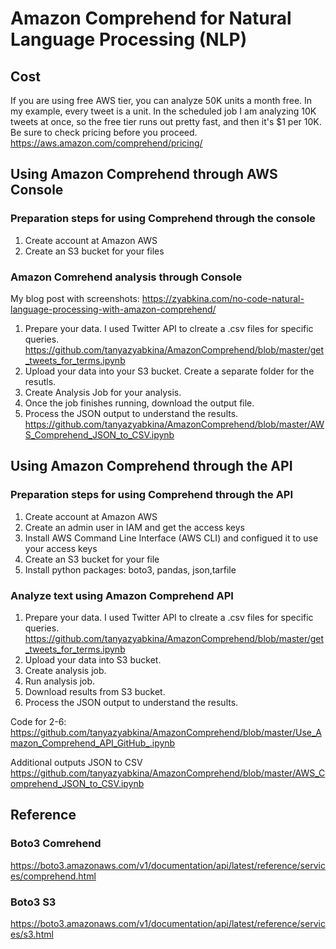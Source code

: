 # Amazon Comprehend for Natural Language Processing (NLP)

## Cost
If you are using free AWS tier, you can analyze 50K units a month free. In my example, every tweet is a unit. In the scheduled job I am analyzing 10K tweets at once, so the free tier runs out pretty fast, and then it's \$1 per 10K. Be sure to check pricing before you proceed. https://aws.amazon.com/comprehend/pricing/

## Using Amazon Comprehend through AWS Console
### Preparation steps for using Comprehend through the console
1. Create account at Amazon AWS
2. Create an S3 bucket for your files

### Amazon Comrehend analysis through Console
My blog post with screenshots: https://zyabkina.com/no-code-natural-language-processing-with-amazon-comprehend/

1. Prepare your data. I used Twitter API to clreate a .csv files for specific queries.
https://github.com/tanyazyabkina/AmazonComprehend/blob/master/get_tweets_for_terms.ipynb
2. Upload your data into your S3 bucket. Create a separate folder for the resutls.
3. Create Analysis Job for your analysis.
4. Once the job finishes running, download the output file.
5. Process the JSON output to understand the results.
https://github.com/tanyazyabkina/AmazonComprehend/blob/master/AWS_Comprehend_JSON_to_CSV.ipynb

## Using Amazon Comprehend through the API

### Preparation steps for using Comprehend through the API
1. Create account at Amazon AWS
2. Create an admin user in IAM and get the access keys
3. Install AWS Command Line Interface (AWS CLI) and configued it to use your access keys
4. Create an S3 bucket for your file
5. Install python packages: boto3, pandas, json,tarfile
### Analyze text using Amazon Comprehend API
1. Prepare your data. I used Twitter API to clreate a .csv files for specific queries.
https://github.com/tanyazyabkina/AmazonComprehend/blob/master/get_tweets_for_terms.ipynb
2. Upload your data into S3 bucket.
3. Create analysis job.
4. Run analysis job.
5. Download results from S3 bucket.
6. Process the JSON output to understand the results.

Code for 2-6: https://github.com/tanyazyabkina/AmazonComprehend/blob/master/Use_Amazon_Comprehend_API_GitHub_.ipynb

Additional outputs JSON to CSV
https://github.com/tanyazyabkina/AmazonComprehend/blob/master/AWS_Comprehend_JSON_to_CSV.ipynb

## Reference
### Boto3 Comrehend
https://boto3.amazonaws.com/v1/documentation/api/latest/reference/services/comprehend.html
### Boto3 S3
https://boto3.amazonaws.com/v1/documentation/api/latest/reference/services/s3.html

